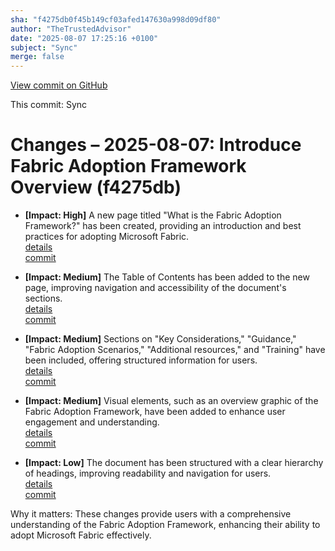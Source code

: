 ```yaml
---
sha: "f4275db0f45b149cf03afed147630a998d09df80"
author: "TheTrustedAdvisor"
date: "2025-08-07 17:25:16 +0100"
subject: "Sync"
merge: false
---
```


[View commit on GitHub](https://github.com/TheTrustedAdvisor/FabricAdoptionFramework/commit/f4275db0f45b149cf03afed147630a998d09df80)

This commit: Sync

# Changes – 2025-08-07: Introduce Fabric Adoption Framework Overview (f4275db)

- **[Impact: High]** A new page titled "What is the Fabric Adoption Framework?" has been created, providing an introduction and best practices for adopting Microsoft Fabric.  
   [details](/docs/about/changes/2025-08-07-what-is-the-fabric-adoption-framework)  
   [commit](https://github.com/TheTrustedAdvisor/FabricAdoptionFramework/commit/f4275db0f45b149cf03afed147630a998d09df80)

- **[Impact: Medium]** The Table of Contents has been added to the new page, improving navigation and accessibility of the document's sections.  
   [details](/docs/about/changes/2025-08-07-what-is-the-fabric-adoption-framework)  
   [commit](https://github.com/TheTrustedAdvisor/FabricAdoptionFramework/commit/f4275db0f45b149cf03afed147630a998d09df80)

- **[Impact: Medium]** Sections on "Key Considerations," "Guidance," "Fabric Adoption Scenarios," "Additional resources," and "Training" have been included, offering structured information for users.  
   [details](/docs/about/changes/2025-08-07-what-is-the-fabric-adoption-framework)  
   [commit](https://github.com/TheTrustedAdvisor/FabricAdoptionFramework/commit/f4275db0f45b149cf03afed147630a998d09df80)

- **[Impact: Medium]** Visual elements, such as an overview graphic of the Fabric Adoption Framework, have been added to enhance user engagement and understanding.  
   [details](/docs/about/changes/2025-08-07-what-is-the-fabric-adoption-framework)  
   [commit](https://github.com/TheTrustedAdvisor/FabricAdoptionFramework/commit/f4275db0f45b149cf03afed147630a998d09df80)

- **[Impact: Low]** The document has been structured with a clear hierarchy of headings, improving readability and navigation for users.  
   [details](/docs/about/changes/2025-08-07-what-is-the-fabric-adoption-framework)  
   [commit](https://github.com/TheTrustedAdvisor/FabricAdoptionFramework/commit/f4275db0f45b149cf03afed147630a998d09df80)

Why it matters: These changes provide users with a comprehensive understanding of the Fabric Adoption Framework, enhancing their ability to adopt Microsoft Fabric effectively.
